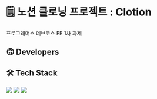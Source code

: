 # 🗒️ 노션 클로닝 프로젝트 : Clotion



프로그래머스 데브코스 FE 1차 과제 

## 🙃 Developers



## 🛠️ Tech Stack

<p>

<img src="https://img.shields.io/badge/javascript-F7DF1E?style=flat-square&logo=javascript&logoColor=white"/>

<img src="https://img.shields.io/badge/CSS3-1572B6?style=flat-square&logo=CSS3t&logoColor=white"/>

<img src="https://img.shields.io/badge/HTML5-E34F26?style=flat-square&logo=HTML5t&logoColor=white"/>

</p>
